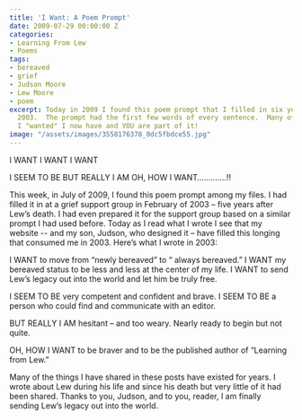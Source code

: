 ```yaml
---
title: 'I Want: A Poem Prompt'
date: 2009-07-29 00:00:00 Z
categories:
- Learning From Lew
- Poems
tags:
- bereaved
- grief
- Judson Moore
- Lew Moore
- poem
excerpt: Today in 2009 I found this poem prompt that I filled in six years ago, in
  2003.  The prompt had the first few words of every sentence.  Many of the things
  I "wanted" I now have and YOU are part of it!
image: "/assets/images/3558176378_0dc5fbdce55.jpg"
---
```


I WANT
I WANT
I WANT

I SEEM TO BE
BUT REALLY I AM
OH, HOW I WANT………….!!

This week, in July of 2009, I found this poem prompt among my files. I had filled it in at a grief support group in February of 2003 – five years after Lew’s death. I had even prepared it for the support group based on a similar prompt I had used before. Today as I read what I wrote I see that my website -- and my son, Judson, who designed it – have filled this longing that consumed me in 2003. Here’s what I wrote in 2003:

I WANT to move from “newly bereaved” to “ always bereaved.”
I WANT my bereaved status to be less and less at the center of my life.
I WANT to send Lew’s legacy out into the world and let him be truly free.

I SEEM TO BE very competent and confident and brave.
I SEEM TO BE a person who could find and communicate with an editor.

BUT REALLY I AM hesitant – and too weary. Nearly ready to begin but not quite.

OH, HOW I WANT to be braver and to be the published author of “Learning from Lew.”

Many of the things I have shared in these posts have existed for years. I wrote about Lew during his life and since his death but very little of it had been shared. Thanks to you, Judson, and to you, reader, I am finally sending Lew’s legacy out into the world.
